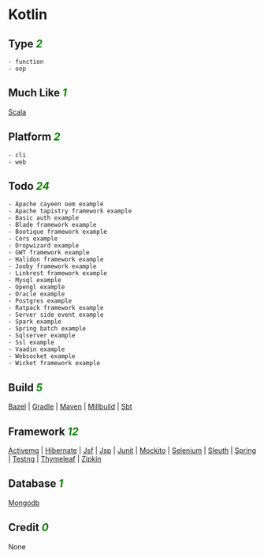 # Kotlin

## Type <i style='color:green;'>2</i>
	- function
	- oop
## Much Like <i style='color:green;'>1</i>
[Scala](SCALA.md)
## Platform <i style='color:green;'>2</i>
	- cli
	- web
## Todo <i style='color:green;'>24</i>
	- Apache cayeen oem example
	- Apache tapistry framework example
	- Basic auth example
	- Blade framework example
	- Bootique framework example
	- Cors example
	- Dropwizard example
	- GWT framework example
	- Halidon framework example
	- Jooby framework example
	- Linkrest framework example
	- Mysql example
	- Opengl example
	- Oracle example
	- Postgres example
	- Ratpack framework example
	- Server side event example
	- Spark example
	- Spring batch example
	- Sqlserver example
	- Ssl example
	- Vaadin example
	- Websocket example
	- Wicket framework example
## Build <i style='color:green;'>5</i>
[Bazel](https://github.com/bearddan2000?tab=repositories&q=kotlin+bazel&type=&language=&sort=) | [Gradle](https://github.com/bearddan2000?tab=repositories&q=kotlin+gradle&type=&language=&sort=) | [Maven](https://github.com/bearddan2000?tab=repositories&q=kotlin+maven&type=&language=&sort=) | [Millbuild](https://github.com/bearddan2000?tab=repositories&q=kotlin+millbuild&type=&language=&sort=) | [Sbt](https://github.com/bearddan2000?tab=repositories&q=kotlin+sbt&type=&language=&sort=)
## Framework <i style='color:green;'>12</i>
[Activemq](https://github.com/bearddan2000?tab=repositories&q=kotlin+activemq&type=&language=&sort=) | [Hibernate](https://github.com/bearddan2000?tab=repositories&q=kotlin+hibernate&type=&language=&sort=) | [Jsf](https://github.com/bearddan2000?tab=repositories&q=kotlin+jsf&type=&language=&sort=) | [Jsp](https://github.com/bearddan2000?tab=repositories&q=kotlin+jsp&type=&language=&sort=) | [Junit](https://github.com/bearddan2000?tab=repositories&q=kotlin+junit&type=&language=&sort=) | [Mockito](https://github.com/bearddan2000?tab=repositories&q=kotlin+mockito&type=&language=&sort=) | [Selenium](https://github.com/bearddan2000?tab=repositories&q=kotlin+selenium&type=&language=&sort=) | [Sleuth](https://github.com/bearddan2000?tab=repositories&q=kotlin+sleuth&type=&language=&sort=) | [Spring](https://github.com/bearddan2000?tab=repositories&q=kotlin+spring&type=&language=&sort=) | [Testng](https://github.com/bearddan2000?tab=repositories&q=kotlin+testng&type=&language=&sort=) | [Thymeleaf](https://github.com/bearddan2000?tab=repositories&q=kotlin+thymeleaf&type=&language=&sort=) | [Zipkin](https://github.com/bearddan2000?tab=repositories&q=kotlin+zipkin&type=&language=&sort=)
## Database <i style='color:green;'>1</i>
[Mongodb](https://github.com/bearddan2000?tab=repositories&q=kotlin+mongodb&type=&language=&sort=)
## Credit <i style='color:green;'>0</i>
None